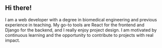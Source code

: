 ## Hi there!

<!--
**andreaoz/andreaoz** is a ✨ _special_ ✨ repository because its `README.md` (this file) appears on your GitHub profile.

Here are some ideas to get you started:

- 🔭 I’m currently working on ...
- 🌱 I’m currently learning ...
- 👯 I’m looking to collaborate on ...
- 🤔 I’m looking for help with ...
- 💬 Ask me about ...
- 📫 How to reach me: ...
- 😄 Pronouns: ...
- ⚡ Fun fact: ...
-->
I am a web developer with a degree in biomedical engineering and previous experience in teaching. My go-to tools are React for the frontend and Django for the backend, and I really enjoy project design. I am motivated by continuous learning and the opportunity to contribute to projects with real impact.


